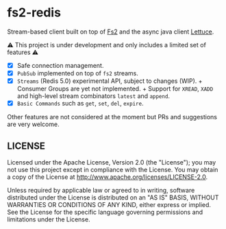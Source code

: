 fs2-redis
=========

Stream-based client built on top of [Fs2](https://functional-streams-for-scala.github.io/fs2/) and the async java client [Lettuce](https://lettuce.io/).

:warning: This project is under development and only includes a limited set of features :warning:

- [x] Safe connection management.
- [x] `PubSub` implemented on top of `fs2` streams.
- [x] `Streams` (Redis 5.0) experimental API, subject to changes (WIP).
      + Consumer Groups are yet not implemented.
      + Support for `XREAD`, `XADD` and high-level stream combinators `latest` and `append`.
- [x] `Basic Commands` such as `get`, `set`, `del`, `expire`.

Other features are not considered at the moment but PRs and suggestions are very welcome.

## LICENSE

Licensed under the Apache License, Version 2.0 (the "License"); you may not use this project except in compliance with
the License. You may obtain a copy of the License at http://www.apache.org/licenses/LICENSE-2.0.

Unless required by applicable law or agreed to in writing, software distributed under the License is distributed on an
"AS IS" BASIS, WITHOUT WARRANTIES OR CONDITIONS OF ANY KIND, either express or implied. See the License for the specific
language governing permissions and limitations under the License.